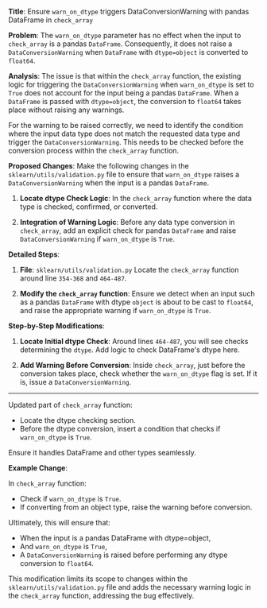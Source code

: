 **Title**: Ensure `warn_on_dtype` triggers DataConversionWarning with pandas DataFrame in `check_array`

**Problem**:
The `warn_on_dtype` parameter has no effect when the input to `check_array` is a pandas `DataFrame`. Consequently, it does not raise a `DataConversionWarning` when `DataFrame` with `dtype=object` is converted to `float64`.

**Analysis**:
The issue is that within the `check_array` function, the existing logic for triggering the `DataConversionWarning` when `warn_on_dtype` is set to `True` does not account for the input being a pandas `DataFrame`. When a `DataFrame` is passed with `dtype=object`, the conversion to `float64` takes place without raising any warnings.

For the warning to be raised correctly, we need to identify the condition where the input data type does not match the requested data type and trigger the `DataConversionWarning`. This needs to be checked before the conversion process within the `check_array` function.

**Proposed Changes**:
Make the following changes in the `sklearn/utils/validation.py` file to ensure that `warn_on_dtype` raises a `DataConversionWarning` when the input is a pandas `DataFrame`.

1. **Locate dtype Check Logic**: 
   In the `check_array` function where the data type is checked, confirmed, or converted.

2. **Integration of Warning Logic**:
   Before any data type conversion in `check_array`, add an explicit check for pandas `DataFrame` and raise `DataConversionWarning` if `warn_on_dtype` is `True`.

**Detailed Steps**:

1. **File**: `sklearn/utils/validation.py`
   Locate the `check_array` function around line `354-368` and `464-487`.

2. **Modify the `check_array` function**:
   Ensure we detect when an input such as a pandas `DataFrame` with dtype `object` is about to be cast to `float64`, and raise the appropriate warning if `warn_on_dtype` is `True`.

**Step-by-Step Modifications**:

1. **Locate Initial dtype Check**:
   Around lines `464-487`, you will see checks determining the `dtype`. Add logic to check DataFrame's dtype here.

2. **Add Warning Before Conversion**:
   Inside `check_array`, just before the conversion takes place, check whether the `warn_on_dtype` flag is set. If it is, issue a `DataConversionWarning`.

---
Updated part of `check_array` function:

- Locate the dtype checking section.
- Before the dtype conversion, insert a condition that checks if `warn_on_dtype` is `True`.

Ensure it handles DataFrame and other types seamlessly.

**Example Change**:

In `check_array` function:
   - Check if `warn_on_dtype` is `True`.
   - If converting from an object type, raise the warning before conversion.
   
Ultimately, this will ensure that:
- When the input is a pandas DataFrame with dtype=object,
- And `warn_on_dtype` is `True`,
- A `DataConversionWarning` is raised before performing any dtype conversion to `float64`.

This modification limits its scope to changes within the `sklearn/utils/validation.py` file and adds the necessary warning logic in the `check_array` function, addressing the bug effectively.